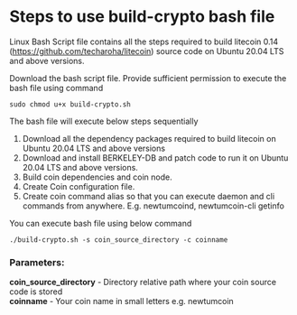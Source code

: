# Steps to use build-crypto bash file

Linux Bash Script file contains all the steps required to build litecoin 0.14 (https://github.com/techaroha/litecoin) source code on Ubuntu 20.04 LTS and above versions.

Download the bash script file. Provide sufficient permission to execute the bash file using command
```
sudo chmod u+x build-crypto.sh
```
The bash file will execute below steps sequentially
1. Download all the dependency packages required to build litecoin on Ubuntu 20.04 LTS and above versions
2. Download and install BERKELEY-DB and patch code to run it on Ubuntu 20.04 LTS and above versions.
3. Build coin dependencies and coin node.
4. Create Coin configuration file.
5. Create coin command alias so that you can execute daemon and cli commands from anywhere. E.g. newtumcoind, newtumcoin-cli getinfo

You can execute bash file using below command 
```
./build-crypto.sh -s coin_source_directory -c coinname
```
### Parameters:
**coin_source_directory** - Directory relative path where your coin source code is stored  
**coinname** - Your coin name in small letters e.g. newtumcoin


